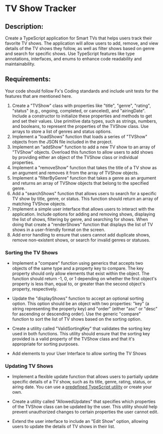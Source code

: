 # TV Show Tracker

## Description:
Create a TypeScript application for Smart TVs that helps users track their favorite TV shows. The application will allow users to add, remove, and view details of the TV shows they follow, as well as filter shows based on genre and search for specific shows. Use TypeScript features like type annotations, interfaces, and enums to enhance code readability and maintainability.

## Requirements:

Your code should follow Fx's Coding standards and include unit tests for the features that are mentioned here.

1. Create a "TVShow" class with properties like "title", "genre", "rating", "status" (e.g., ongoing, completed, or canceled), and "airingDate". Include a constructor to initialize these properties and methods to get and set their values. Use primitive data types, such as strings, numbers, and booleans, to represent the properties of the TVShow class. Use arrays to store a list of genres and status options.
2. Implement a "loadShows" function that loads a series of "TVShow" objects from the JSON file included in the project.
3. Implement an "addShow" function to add a new TV show to an array of "TVShow" objects. Overload this function to allow users to add shows by providing either an object of the TVShow class or individual properties.
4. Implement a "removeShow" function that takes the title of a TV show as an argument and removes it from the array of TVShow objects.
5. Implement a "filterByGenre" function that takes a genre as an argument and returns an array of TVShow objects that belong to the specified genre.
6. Add a "searchShows" function that allows users to search for a specific TV show by title, genre, or status. This function should return an array of matching TVShow objects.
7. Implement a simple user interface that allows users to interact with the application. Include options for adding and removing shows, displaying the list of shows, filtering by genre, and searching for shows. When doing that create a "renderShows" function that displays the list of TV shows in a user-friendly format on the screen.
9. Add error handling to ensure that users cannot add duplicate shows, remove non-existent shows, or search for invalid genres or statuses.

### Sorting the TV Shows
- Implement a "compare" function using generics that accepts two objects of the same type and a property key to compare. The key property should only allow elements that exist within the object. The function should return -1, 0, or 1 depending on whether the first object's property is less than, equal to, or greater than the second object's property, respectively. 

- Update the "displayShows" function to accept an optional sorting option. This option should be an object with two properties: "key" (a string representing the property key) and "order" (either "asc" or "desc" for ascending or descending order). Use the generic "compare" function to sort the list of TV shows based on the sorting option.

- Create a utility called "ValidSortingKey" that validates the sorting key used in both functions. This utility should ensure that the sorting key provided is a valid property of the TVShow class and that it's appropriate for sorting purposes.

- Add elements to your User Interface to allow sorting the TV Shows

### Updating TV Shows

- Implement a flexible update function that allows users to partially update specific details of a TV show, such as its title, genre, rating, status, or airing date. You can use a [predefined TypeScript utility](https://www.typescriptlang.org/docs/handbook/utility-types.html) or create your own.

- Create a utility called "AllowedUpdates" that specifies which properties of the TVShow class can be updated by the user. This utility should help prevent unauthorized changes to certain properties the user cannot edit.

- Extend the user interface to include an "Edit Show" option, allowing users to update the details of TV shows in their list.

